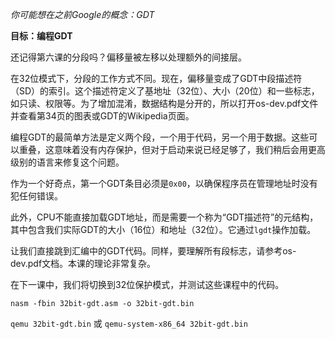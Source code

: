 *你可能想在之前Google的概念：GDT*

**目标：编程GDT**

还记得第六课的分段吗？偏移量被左移以处理额外的间接层。

在32位模式下，分段的工作方式不同。现在，偏移量变成了GDT中段描述符（SD）的索引。这个描述符定义了基地址（32位）、大小（20位）和一些标志，如只读、权限等。为了增加混淆，数据结构是分开的，所以打开os-dev.pdf文件并查看第34页的图表或GDT的Wikipedia页面。

编程GDT的最简单方法是定义两个段，一个用于代码，另一个用于数据。这些可以重叠，这意味着没有内存保护，但对于启动来说已经足够了，我们稍后会用更高级别的语言来修复这个问题。

作为一个好奇点，第一个GDT条目必须是`0x00`，以确保程序员在管理地址时没有犯任何错误。

此外，CPU不能直接加载GDT地址，而是需要一个称为“GDT描述符”的元结构，其中包含我们实际GDT的大小（16位）和地址（32位）。它通过`lgdt`操作加载。

让我们直接跳到汇编中的GDT代码。同样，要理解所有段标志，请参考os-dev.pdf文档。本课的理论非常复杂。

在下一课中，我们将切换到32位保护模式，并测试这些课程中的代码。

`nasm -fbin 32bit-gdt.asm -o 32bit-gdt.bin`

`qemu 32bit-gdt.bin` 或 `qemu-system-x86_64 32bit-gdt.bin`